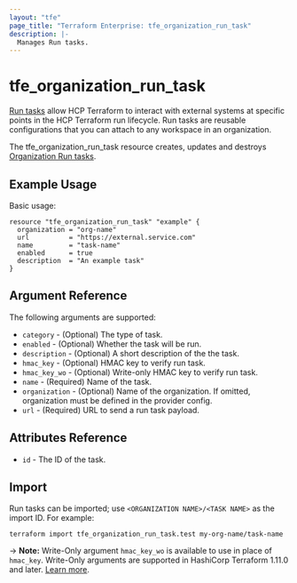 ```yaml
---
layout: "tfe"
page_title: "Terraform Enterprise: tfe_organization_run_task"
description: |-
  Manages Run tasks.
---
```


# tfe_organization_run_task

[Run tasks](https://developer.hashicorp.com/terraform/cloud-docs/workspaces/settings/run-tasks) allow HCP Terraform to interact with external systems at specific points in the HCP Terraform run lifecycle. Run tasks are reusable configurations that you can attach to any workspace in an organization.

The tfe_organization_run_task resource creates, updates and destroys [Organization Run tasks](https://developer.hashicorp.com/terraform/cloud-docs/workspaces/settings/run-tasks#creating-a-run-task).

## Example Usage

Basic usage:

```hcl
resource "tfe_organization_run_task" "example" {
  organization = "org-name"
  url          = "https://external.service.com"
  name         = "task-name"
  enabled      = true
  description  = "An example task"
}
```

## Argument Reference

The following arguments are supported:

* `category` - (Optional) The type of task.
* `enabled` - (Optional) Whether the task will be run.
* `description` - (Optional) A short description of the the task.
* `hmac_key` - (Optional) HMAC key to verify run task.
* `hmac_key_wo` - (Optional) Write-only HMAC key to verify run task.
* `name` - (Required) Name of the task.
* `organization` - (Optional) Name of the organization. If omitted, organization must be defined in the provider config.
* `url` - (Required) URL to send a run task payload.

## Attributes Reference

* `id` - The ID of the task.

## Import

Run tasks can be imported; use `<ORGANIZATION NAME>/<TASK NAME>` as the
import ID. For example:

```shell
terraform import tfe_organization_run_task.test my-org-name/task-name
```
-> **Note:** Write-Only argument `hmac_key_wo` is available to use in place of `hmac_key`. Write-Only arguments are supported in HashiCorp Terraform 1.11.0 and later. [Learn more](https://developer.hashicorp.com/terraform/language/v1.11.x/resources/ephemeral#write-only-arguments).